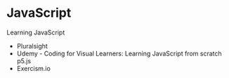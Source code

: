 # JavaScript

Learning JavaScript

* Pluralsight
* Udemy - Coding for Visual Learners: Learning JavaScript from scratch p5.js
* Exercism.io

